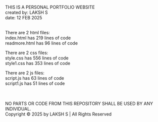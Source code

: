 THIS IS A PERSONAL PORTFOLIO WEBSITE<br>
created by: LAKSH S<br>
date: 12 FEB 2025<br><br>

There are 2 html files:<br>
index.html has 219 lines of code<br>
readmore.html has 96 lines of code<br>

There are 2 css files:<br>
style.css has 556 lines of code<br>
style1.css has 353 lines of code<br>

There are 2 js files:<br>
script.js has 63 lines of code<br>
script1.js has 51 lines of code<br>
<br><br>



NO PARTS OR CODE FROM THIS REPOSITORY SHALL BE USED BY ANY INDIVIDUAL. <br>
Copyright © 2025 by LAKSH S | All Rights Reserved

